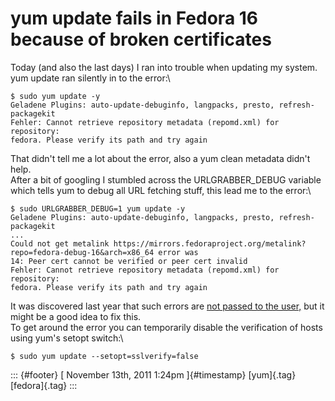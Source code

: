 yum update fails in Fedora 16 because of broken certificates
============================================================

Today (and also the last days) I ran into trouble when updating my
system.\
yum update ran silently in to the error:\

    $ sudo yum update -y
    Geladene Plugins: auto-update-debuginfo, langpacks, presto, refresh-packagekit
    Fehler: Cannot retrieve repository metadata (repomd.xml) for repository:
    fedora. Please verify its path and try again

That didn't tell me a lot about the error, also a yum clean metadata
didn't help.\
After a bit of googling I stumbled across the URLGRABBER\_DEBUG variable
which tells yum to debug all URL fetching stuff, this lead me to the
error:\

    $ sudo URLGRABBER_DEBUG=1 yum update -y
    Geladene Plugins: auto-update-debuginfo, langpacks, presto, refresh-packagekit
    ...
    Could not get metalink https://mirrors.fedoraproject.org/metalink?
    repo=fedora-debug-16&arch=x86_64 error was
    14: Peer cert cannot be verified or peer cert invalid
    Fehler: Cannot retrieve repository metadata (repomd.xml) for repository: 
    fedora. Please verify its path and try again

It was discovered last year that such errors are [not passed to the
user,](https://bugzilla.redhat.com/show_bug.cgi?id=576267) but it might
be a good idea to fix this.\
To get around the error you can temporarily disable the verification of
hosts using yum's setopt switch:\

    $ sudo yum update --setopt=sslverify=false

::: {#footer}
[ November 13th, 2011 1:24pm ]{#timestamp} [yum]{.tag} [fedora]{.tag}
:::
